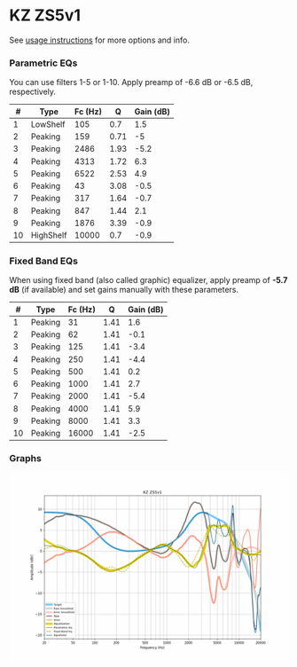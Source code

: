 # KZ ZS5v1
See [usage instructions](https://github.com/jaakkopasanen/AutoEq#usage) for more options and info.

### Parametric EQs
You can use filters 1-5 or 1-10. Apply preamp of -6.6 dB or -6.5 dB, respectively.

|   # | Type      |   Fc (Hz) |    Q |   Gain (dB) |
|-----|-----------|-----------|------|-------------|
|   1 | LowShelf  |       105 | 0.7  |         1.5 |
|   2 | Peaking   |       159 | 0.71 |        -5   |
|   3 | Peaking   |      2486 | 1.93 |        -5.2 |
|   4 | Peaking   |      4313 | 1.72 |         6.3 |
|   5 | Peaking   |      6522 | 2.53 |         4.9 |
|   6 | Peaking   |        43 | 3.08 |        -0.5 |
|   7 | Peaking   |       317 | 1.64 |        -0.7 |
|   8 | Peaking   |       847 | 1.44 |         2.1 |
|   9 | Peaking   |      1876 | 3.39 |        -0.9 |
|  10 | HighShelf |     10000 | 0.7  |        -0.9 |

### Fixed Band EQs
When using fixed band (also called graphic) equalizer, apply preamp of **-5.7 dB** (if available) and set gains manually with these parameters.

|   # | Type    |   Fc (Hz) |    Q |   Gain (dB) |
|-----|---------|-----------|------|-------------|
|   1 | Peaking |        31 | 1.41 |         1.6 |
|   2 | Peaking |        62 | 1.41 |        -0.1 |
|   3 | Peaking |       125 | 1.41 |        -3.4 |
|   4 | Peaking |       250 | 1.41 |        -4.4 |
|   5 | Peaking |       500 | 1.41 |         0.2 |
|   6 | Peaking |      1000 | 1.41 |         2.7 |
|   7 | Peaking |      2000 | 1.41 |        -5.4 |
|   8 | Peaking |      4000 | 1.41 |         5.9 |
|   9 | Peaking |      8000 | 1.41 |         3.3 |
|  10 | Peaking |     16000 | 1.41 |        -2.5 |

### Graphs
![](./KZ%20ZS5v1.png)
